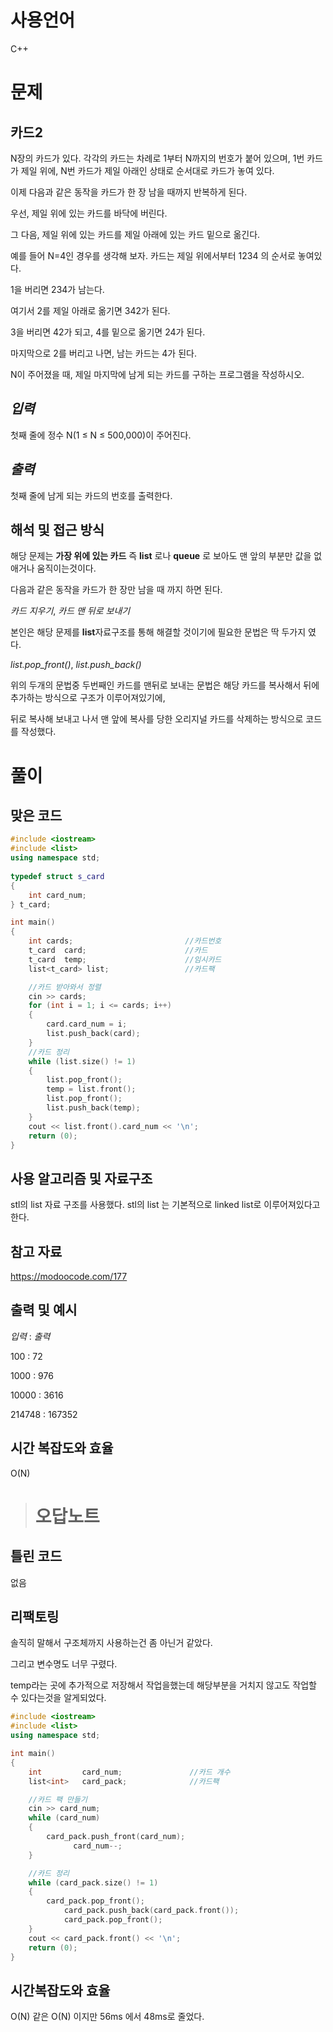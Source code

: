 # 사용언어
C++

# 문제

카드2
-
N장의 카드가 있다. 각각의 카드는 차례로 1부터 N까지의 번호가 붙어 있으며, 1번 카드가 제일 위에, N번 카드가 제일 아래인 상태로 순서대로 카드가 놓여 있다.

이제 다음과 같은 동작을 카드가 한 장 남을 때까지 반복하게 된다. 

우선, 제일 위에 있는 카드를 바닥에 버린다. 

그 다음, 제일 위에 있는 카드를 제일 아래에 있는 카드 밑으로 옮긴다.

예를 들어 N=4인 경우를 생각해 보자. 카드는 제일 위에서부터 1234 의 순서로 놓여있다. 

1을 버리면 234가 남는다. 

여기서 2를 제일 아래로 옮기면 342가 된다. 

3을 버리면 42가 되고, 4를 밑으로 옮기면 24가 된다. 

마지막으로 2를 버리고 나면, 남는 카드는 4가 된다.

N이 주어졌을 때, 제일 마지막에 남게 되는 카드를 구하는 프로그램을 작성하시오.


*입력*
-
첫째 줄에 정수 N(1 ≤ N ≤ 500,000)이 주어진다.



*출력*
-
첫째 줄에 남게 되는 카드의 번호를 출력한다.



해석 및 접근 방식
-
해당 문제는 **가장 위에 있는 카드** 즉 **list** 로나 **queue** 로 보아도 맨 앞의 부분만 값을 없애거나 움직이는것이다.

다음과 같은 동작을 카드가 한 장만 남을 때 까지 하면 된다.

*카드 지우기*, *카드 맨 뒤로 보내기*

본인은 해당 문제를 **list**자료구조를 통해 해결할 것이기에 필요한 문법은 딱 두가지 였다.

*list.pop_front()*, *list.push_back()*

위의 두개의 문법중 두번째인 카드를 맨뒤로 보내는 문법은 해당 카드를 복사해서 뒤에 추가하는 방식으로 구조가 이루어져있기에,

뒤로 복사해 보내고 나서 맨 앞에 복사를 당한 오리지널 카드를 삭제하는 방식으로 코드를 작성했다.


# 풀이

맞은 코드
-
```c++
#include <iostream>
#include <list>
using namespace std;
 
typedef struct s_card
{
    int card_num;
} t_card;

int main()
{
    int cards;                         //카드번호
    t_card  card;                      //카드
    t_card  temp;                      //임시카드
    list<t_card> list;                 //카드팩

    //카드 받아와서 정렬
    cin >> cards;
    for (int i = 1; i <= cards; i++)
    {
        card.card_num = i;
        list.push_back(card);
    }
    //카드 정리
    while (list.size() != 1)
    {
        list.pop_front();
        temp = list.front();
        list.pop_front();
        list.push_back(temp);
    }
    cout << list.front().card_num << '\n';
    return (0);
}
```


사용 알고리즘 및 자료구조
-
stl의 list 자료 구조를 사용했다.
stl의 list 는 기본적으로 linked list로 이루어져있다고 한다.



참고 자료
-
<https://modoocode.com/177>



출력 및 예시
-
*입력* : *출력*



100 : 72

1000 : 976

10000 : 3616

214748 : 167352

시간 복잡도와 효율
-
O(N)

># 오답노트



틀린 코드
-
없음



리팩토링
-
솔직히 말해서 구조체까지 사용하는건 좀 아닌거 같았다.

그리고 변수명도 너무 구렸다.

temp라는 곳에 추가적으로 저장해서 작업을했는데 해당부분을 거치지 않고도 작업할 수 있다는것을 알게되었다.


```c++
#include <iostream>
#include <list>
using namespace std;

int main()
{
    int			card_num;				//카드 개수
    list<int> 	card_pack;			    //카드팩

    //카드 팩 만들기
    cin >> card_num;
    while (card_num)
   	{
        card_pack.push_front(card_num);
    		  card_num--;
    }

    //카드 정리
    while (card_pack.size() != 1)
    {
        card_pack.pop_front();
  		    card_pack.push_back(card_pack.front());
  		    card_pack.pop_front();
    }
   	cout << card_pack.front() << '\n';
    return (0);
}
```

시간복잡도와 효율
-
O(N)
같은 O(N) 이지만 56ms 에서 48ms로 줄었다.

